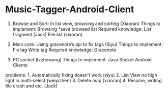 Music-Tagger-Android-Client
===========================

1. Browse and Sort:  In list view, browsing and sorting (Xiaoran)
	Things to implement:
		Browsing
		*save browsed list
	Required knowledge:
		List fragment (Jack)
		File list (xiaoran)

2. Main core: Using gracenote’s api to fix tags (Siyu)
	Things to implement:
		Fix tag
		Write tag
	Required knowledge:
		Gracenote

3. PC socket (lvzhewang)
	Things to implement:
		Java Socket
		Android Cliente

problems:
	1. Automatically fixing doesn’t work (siyu)
	2. List View no high light in multi-select (weiyizhen)
	3. Delete map (xiaoran)
	4. Resume, writing file crash and etc. (Jack)
